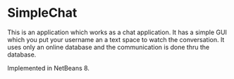 SimpleChat
==========

This is an application which works as a chat application.
It has a simple GUI which you put your username an a text space to watch the conversation.
It uses only an online database and the communication is done thru the database.

Implemented in NetBeans 8.

